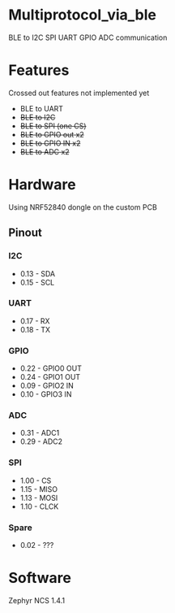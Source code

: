 # Multiprotocol_via_ble
BLE to I2C SPI UART GPIO ADC communication

# Features
Crossed out features not implemented yet

* BLE to UART
* ~~BLE to I2C~~
* ~~BLE to SPI (one CS)~~
* ~~BLE to GPIO out x2~~
* ~~BLE to GPIO IN x2~~
* ~~BLE to ADC x2~~

# Hardware
Using NRF52840 dongle on the custom PCB

## Pinout

### I2C
* 0.13 - SDA
* 0.15 - SCL

### UART
* 0.17 - RX
* 0.18 - TX

### GPIO
* 0.22 - GPIO0 OUT
* 0.24 - GPIO1 OUT
* 0.09 - GPIO2 IN
* 0.10 - GPIO3 IN

### ADC
* 0.31 - ADC1
* 0.29 - ADC2

### SPI
* 1.00 - CS
* 1.15 - MISO
* 1.13 - MOSI
* 1.10 - CLCK

### Spare
* 0.02 - ???

# Software
Zephyr NCS 1.4.1





